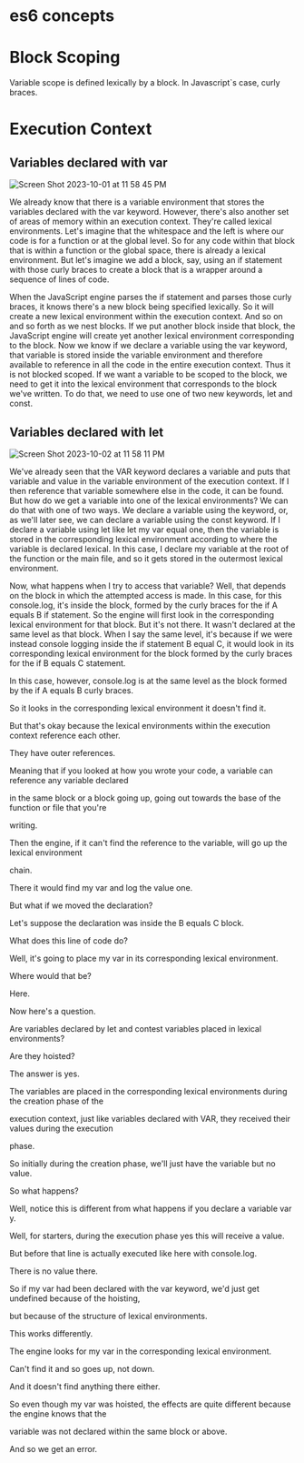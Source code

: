 # es6 concepts

# Block Scoping
Variable scope is defined lexically by a block. In Javascript`s case, curly braces.


# Execution Context
## Variables declared with var
![Screen Shot 2023-10-01 at 11 58 45 PM](https://github.com/gauripatil/es6/assets/3206551/419e415f-05c0-4b5b-bbd9-747715a9c65f)

We already know that there is a variable environment that stores the variables declared with the var keyword.
However, there's also another set of areas of memory within an execution context. 
They're called lexical environments. Let's imagine that the whitespace and the left is where our code is for a function or at the global level. So for any code within that block that is within a function or the global space, there is already a lexical environment. But let's imagine we add a block, say, using an if statement with those curly braces to create a block that is a wrapper around a sequence of lines of code.

When the JavaScript engine parses the if statement and parses those curly braces, it knows there's a new block being specified lexically. So it will create a new lexical environment within the execution context. And so on and so forth as we nest blocks.
If we put another block inside that block, the JavaScript engine will create yet another lexical environment
corresponding to the block.
Now we know if we declare a variable using the var keyword, that variable is stored inside the variable
environment and therefore available to reference in all the code in the entire execution context.
Thus it is not blocked scoped.
If we want a variable to be scoped to the block, we need to get it into the lexical environment that
corresponds to the block we've written. To do that, we need to use one of two new keywords, let and const.

## Variables declared with let
![Screen Shot 2023-10-02 at 11 58 11 PM](https://github.com/gauripatil/es6/assets/3206551/59f576ea-2c4e-4071-bc6d-296ad7f69d7a)


We've already seen that the VAR keyword declares a variable and puts that variable and value in the variable environment of the execution context. If I then reference that variable somewhere else in the code, it can be found. But how do we get a variable into one of the lexical environments? We can do that with one of two ways. We declare a variable using the keyword, or, as we'll later see, we can declare a variable using the const keyword. If I declare a variable using let like let my var equal one, then the variable is stored in the corresponding lexical environment according to where the variable is declared lexical. In this case, I declare my variable at the root of the function or the main file, and so it gets stored in the outermost lexical environment.

Now, what happens when I try to access that variable? Well, that depends on the block in which the attempted access is made. In this case, for this console.log, it's inside the block, formed by the curly braces for the if A equals B if statement.
So the engine will first look in the corresponding lexical environment for that block. But it's not there. It wasn't declared at the same level as that block. When I say the same level, it's because if we were instead console logging inside the if statement B equal C, it would look in its corresponding lexical environment for the block formed by the curly
braces for the if B equals C statement.

In this case, however, console.log is at the same level as the block formed by the if A equals B curly braces.

So it looks in the corresponding lexical environment it doesn't find it.

But that's okay because the lexical environments within the execution context reference each other.

They have outer references.

Meaning that if you looked at how you wrote your code, a variable can reference any variable declared

in the same block or a block going up, going out towards the base of the function or file that you're

writing.

Then the engine, if it can't find the reference to the variable, will go up the lexical environment

chain.

There it would find my var and log the value one.

But what if we moved the declaration?

Let's suppose the declaration was inside the B equals C block.

What does this line of code do?

Well, it's going to place my var in its corresponding lexical environment.

Where would that be?

Here.

Now here's a question.

Are variables declared by let and contest variables placed in lexical environments?

Are they hoisted?

The answer is yes.

The variables are placed in the corresponding lexical environments during the creation phase of the

execution context, just like variables declared with VAR, they received their values during the execution

phase.

So initially during the creation phase, we'll just have the variable but no value.

So what happens?

Well, notice this is different from what happens if you declare a variable var y.

Well, for starters, during the execution phase yes this will receive a value.

But before that line is actually executed like here with console.log.

There is no value there.

So if my var had been declared with the var keyword, we'd just get undefined because of the hoisting,

but because of the structure of lexical environments.

This works differently.

The engine looks for my var in the corresponding lexical environment.

Can't find it and so goes up, not down.

And it doesn't find anything there either.

So even though my var was hoisted, the effects are quite different because the engine knows that the

variable was not declared within the same block or above.

And so we get an error.
